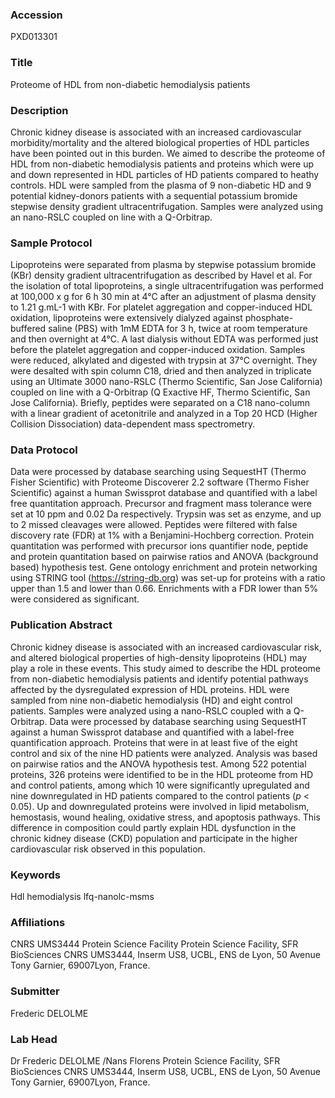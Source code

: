 ### Accession
PXD013301

### Title
Proteome of HDL from non-diabetic hemodialysis patients

### Description
Chronic kidney disease is associated with an increased cardiovascular morbidity/mortality and the altered biological properties of HDL particles have been pointed out in this burden. We aimed to describe the proteome of HDL from non-diabetic hemodialysis patients and proteins which were up and down represented in HDL particles of HD patients compared to heathy controls. HDL were sampled from the plasma of 9 non-diabetic HD and 9 potential kidney-donors patients with a sequential potassium bromide stepwise density gradient ultracentrifugation. Samples were analyzed using an nano-RSLC coupled on line with a Q-Orbitrap.

### Sample Protocol
Lipoproteins were separated from plasma by stepwise potassium bromide (KBr) density gradient ultracentrifugation as described by Havel et al. For the isolation of total lipoproteins, a single ultracentrifugation was performed at 100,000 x g for 6 h 30 min at 4°C after an adjustment of plasma density to 1.21 g.mL-1 with KBr. For platelet aggregation and copper-induced HDL oxidation, lipoproteins were extensively dialyzed against phosphate-buffered saline (PBS) with 1mM EDTA for 3 h, twice at room temperature and then overnight at 4°C. A last dialysis without EDTA was performed just before the platelet aggregation and copper-induced oxidation. Samples were reduced, alkylated and digested with trypsin at 37°C overnight. They were desalted with spin column C18, dried and then analyzed in triplicate using an Ultimate 3000 nano-RSLC (Thermo Scientific, San Jose California) coupled on line with a Q-Orbitrap (Q Exactive HF, Thermo Scientific, San Jose California). Briefly, peptides were separated on a C18 nano-column with a linear gradient of acetonitrile and analyzed in a Top 20 HCD (Higher Collision Dissociation) data-dependent mass spectrometry.

### Data Protocol
Data were processed by database searching using SequestHT (Thermo Fisher Scientific) with Proteome Discoverer 2.2 software (Thermo Fisher Scientific) against a human Swissprot database and quantified with a label free quantitation approach. Precursor and fragment mass tolerance were set at 10 ppm and 0.02 Da respectively. Trypsin was set as enzyme, and up to 2 missed cleavages were allowed. Peptides were filtered with false discovery rate (FDR) at 1% with a Benjamini-Hochberg correction. Protein quantitation was performed with precursor ions quantifier node, peptide and protein quantitation based on pairwise ratios and ANOVA (background based) hypothesis test. Gene ontology enrichment and protein networking using STRING tool (https://string-db.org) was set-up for proteins with a ratio upper than 1.5 and lower than 0.66. Enrichments with a FDR lower than 5% were considered as significant.

### Publication Abstract
Chronic kidney disease is associated with an increased cardiovascular risk, and altered biological properties of high-density lipoproteins (HDL) may play a role in these events. This study aimed to describe the HDL proteome from non-diabetic hemodialysis patients and identify potential pathways affected by the dysregulated expression of HDL proteins. HDL were sampled from nine non-diabetic hemodialysis (HD) and eight control patients. Samples were analyzed using a nano-RSLC coupled with a Q-Orbitrap. Data were processed by database searching using SequestHT against a human Swissprot database and quantified with a label-free quantification approach. Proteins that were in at least five of the eight control and six of the nine HD patients were analyzed. Analysis was based on pairwise ratios and the ANOVA hypothesis test. Among 522 potential proteins, 326 proteins were identified to be in the HDL proteome from HD and control patients, among which 10 were significantly upregulated and nine downregulated in HD patients compared to the control patients (<i>p</i> &lt; 0.05). Up and downregulated proteins were involved in lipid metabolism, hemostasis, wound healing, oxidative stress, and apoptosis pathways. This difference in composition could partly explain HDL dysfunction in the chronic kidney disease (CKD) population and participate in the higher cardiovascular risk observed in this population.

### Keywords
Hdl hemodialysis lfq-nanolc-msms

### Affiliations
CNRS UMS3444 Protein Science Facility
Protein Science Facility, SFR BioSciences CNRS UMS3444, Inserm US8, UCBL, ENS de Lyon, 50 Avenue Tony Garnier, 69007Lyon, France.

### Submitter
Frederic DELOLME

### Lab Head
Dr Frederic DELOLME /Nans Florens
Protein Science Facility, SFR BioSciences CNRS UMS3444, Inserm US8, UCBL, ENS de Lyon, 50 Avenue Tony Garnier, 69007Lyon, France.



